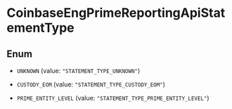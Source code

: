 
# CoinbaseEngPrimeReportingApiStatementType

## Enum


* `UNKNOWN` (value: `"STATEMENT_TYPE_UNKNOWN"`)

* `CUSTODY_EOM` (value: `"STATEMENT_TYPE_CUSTODY_EOM"`)

* `PRIME_ENTITY_LEVEL` (value: `"STATEMENT_TYPE_PRIME_ENTITY_LEVEL"`)



